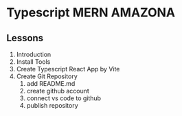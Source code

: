 # Typescript MERN AMAZONA

## Lessons

1. Introduction
2. Install Tools
3. Create Typescript React App by Vite
4. Create Git Repository
   1. add README.md
   2. create github account
   3. connect vs code to github
   4. publish repository
